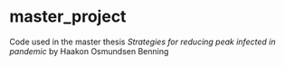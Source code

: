 # master_project
Code used in the master thesis *Strategies for reducing peak infected in pandemic* by Haakon Osmundsen Benning
